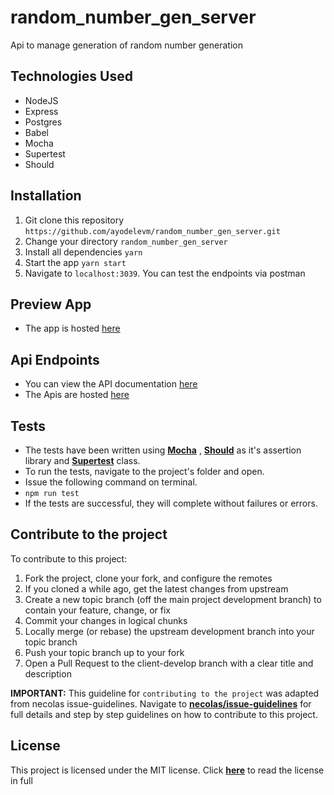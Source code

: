 # random_number_gen_server
Api to manage generation of random number generation

## Technologies Used
* NodeJS
* Express
* Postgres
* Babel 
* Mocha
* Supertest
* Should

## Installation
1.  Git clone this repository `https://github.com/ayodelevm/random_number_gen_server.git`
2.  Change your directory `random_number_gen_server`
3.  Install all dependencies `yarn`
4.  Start the app `yarn start`
5.  Navigate to `localhost:3039`. You can test the endpoints via postman


## Preview App
* The app is hosted [here](https://phone-number.herokuapp.com/)

## Api Endpoints
* You can view the API documentation [here](https://documenter.getpostman.com/view/2353482/S1Lu3A9q)
* The Apis are hosted [here](https://phone-number-apis.herokuapp.com/)

## Tests
*  The tests have been written using **[Mocha](https://www.npmjs.com/package/mocha)** , **[Should](https://www.npmjs.com/package/should)** as it's assertion library and **[Supertest](https://www.npmjs.com/package/supertest)** class.
*  To run the tests, navigate to the project's folder and open.
*  Issue the following command on terminal.
  *  `npm run test`
*  If the tests are successful, they will complete without failures or errors.

## Contribute to the project
To contribute to this project:

1. Fork the project, clone your fork, and configure the remotes
2. If you cloned a while ago, get the latest changes from upstream
3. Create a new topic branch (off the main project development branch) to contain your feature, change, or fix
4. Commit your changes in logical chunks
5. Locally merge (or rebase) the upstream development branch into your topic branch
6. Push your topic branch up to your fork
7. Open a Pull Request to the client-develop branch with a clear title and description

**IMPORTANT:** This guideline for `contributing to the project` was adapted from necolas  issue-guidelines. Navigate to **[necolas/issue-guidelines](https://github.com/necolas/issue-guidelines/blob/master/CONTRIBUTING.md)** for full details and step by step guidelines on how to contribute to this project.

## License
This project is licensed under the MIT license. Click **[here](https://github.com/ayodelevm/random_number_gen_server/blob/master/LICENSE)** to read the license in full
